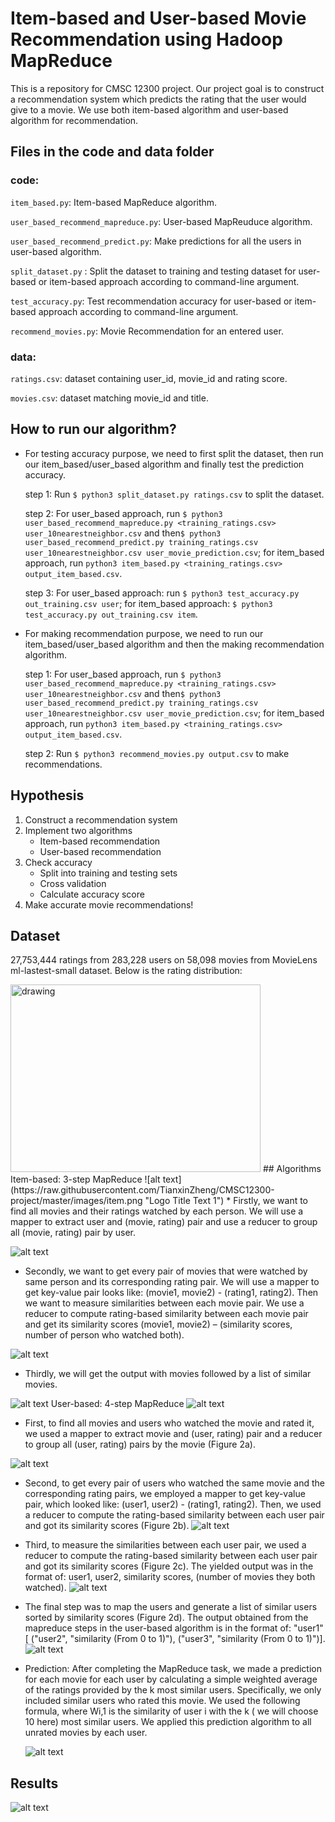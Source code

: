 # Item-based and User-based Movie Recommendation using Hadoop MapReduce
This is a repository for CMSC 12300 project. Our project goal is to construct a recommendation system which predicts the rating that the user would give to a movie. We use both item-based algorithm and user-based algorithm for recommendation.

## Files in the code and data folder
### code:

`item_based.py`: Item-based MapReduce algorithm.

`user_based_recommend_mapreduce.py`: User-based MapReuduce algorithm.

`user_based_recommend_predict.py`: Make predictions for all the users in user-based algorithm.

`split_dataset.py` : Split the dataset to training and testing dataset for user-based or item-based approach according to command-line argument.

`test_accuracy.py`: Test recommendation accuracy for user-based or item-based approach according to command-line argument.

`recommend_movies.py`: Movie Recommendation for an entered user.

### data: 

`ratings.csv`: dataset containing user_id, movie_id and rating score.

`movies.csv`: dataset matching movie_id and title.

## How to run our algorithm?
 + For testing accuracy purpose, we need to first split the dataset, then run our item_based/user_based algorithm and finally test the prediction accuracy.
 
    step 1: Run `$ python3 split_dataset.py ratings.csv` to split the dataset.
    
    step 2: For user_based approach, run `$ python3 user_based_recommend_mapreduce.py <training_ratings.csv> user_10nearestneighbor.csv` and then`$ python3 user_based_recommend_predict.py training_ratings.csv user_10nearestneighbor.csv user_movie_prediction.csv`; for item_based approach, run `python3 item_based.py <training_ratings.csv> output_item_based.csv`.
    
    step 3: For user_based approach: run `$ python3 test_accuracy.py out_training.csv user`; for item_based approach: `$ python3 test_accuracy.py out_training.csv item`.
    
+ For making recommendation purpose, we need to run our item_based/user_based algorithm and then the making recommendation algorithm.

  step 1: For user_based approach, run `$ python3 user_based_recommend_mapreduce.py <training_ratings.csv> user_10nearestneighbor.csv` and then`$ python3 user_based_recommend_predict.py training_ratings.csv user_10nearestneighbor.csv user_movie_prediction.csv`; for item_based approach, run `python3 item_based.py <training_ratings.csv> output_item_based.csv`.
  
  step 2: Run `$ python3 recommend_movies.py output.csv` to make recommendations.


## Hypothesis

1. Construct a recommendation system
2. Implement two algorithms
   + Item-based recommendation
   + User-based recommendation
3. Check accuracy
   + Split into training and testing sets
   +  Cross validation
   +  Calculate accuracy score
4. Make accurate movie recommendations!
## Dataset
27,753,444 ratings from 283,228 users on 58,098 movies from MovieLens ml-lastest-small dataset. Below is the rating distribution:

<img src="https://raw.githubusercontent.com/TianxinZheng/CMSC12300-project/master/images/data.png" alt="drawing" width="400" height="300" style="float: center;"/>
## Algorithms
Item-based: 3-step MapReduce
![alt text](https://raw.githubusercontent.com/TianxinZheng/CMSC12300-project/master/images/item.png "Logo Title Text 1")
* Firstly, we want to find all movies and their ratings watched by each person. We will use a mapper to extract user and (movie, rating) pair and use a reducer to group all (movie, rating) pair by user.

![alt text](https://raw.githubusercontent.com/TianxinZheng/CMSC12300-project/master/images/i1.png "Logo Title Text 1")
* Secondly, we want to get every pair of movies that were watched by same person and its corresponding rating pair. We will use a mapper to get key-value pair looks like: (movie1, movie2) - (rating1, rating2). Then we want to measure similarities between each movie pair. We use a reducer to compute rating-based similarity between each movie pair and get its similarity scores (movie1, movie2) – (similarity scores, number of person who watched both).

![alt text](https://raw.githubusercontent.com/TianxinZheng/CMSC12300-project/master/images/i2.png "Logo Title Text 1")

* Thirdly,  we will get the output with movies followed by a list of similar movies.

![alt text](https://raw.githubusercontent.com/TianxinZheng/CMSC12300-project/master/images/i3.png "Logo Title Text 1")
User-based: 4-step MapReduce
![alt text](https://raw.githubusercontent.com/TianxinZheng/CMSC12300-project/master/images/user.png "Logo Title Text 1")
* First, to find all movies and users who watched the movie and rated it, we used a mapper to extract movie and (user, rating) pair and a reducer to group all (user, rating) pairs by the movie (Figure 2a).

![alt text](https://raw.githubusercontent.com/TianxinZheng/CMSC12300-project/master/images/u1.png "Logo Title Text 1")
* Second, to get every pair of users who watched the same movie and the corresponding rating pairs, we employed a mapper to get key-value pair, which looked like: (user1, user2) - (rating1, rating2).  Then, we used a reducer to compute the rating-based similarity between each user pair and got its similarity scores (Figure 2b). 
![alt text](https://raw.githubusercontent.com/TianxinZheng/CMSC12300-project/master/images/u2.png "Logo Title Text 1")
* Third, to measure the similarities between each user pair, we used a reducer to compute the rating-based similarity between each user pair and got its similarity scores (Figure 2c). The yielded output was in the format of: user1, user2, similarity scores, (number of movies they both watched).
![alt text](https://raw.githubusercontent.com/TianxinZheng/CMSC12300-project/master/images/u3.png "Logo Title Text 1")
* The final step was to map the users and generate a list of similar users sorted by similarity scores (Figure 2d). The output obtained from the mapreduce steps in the user-based algorithm is in the format of: "user1" [ ("user2", "similarity (From 0 to 1)"), ("user3", "similarity (From 0 to 1)")]. 
![alt text](https://raw.githubusercontent.com/TianxinZheng/CMSC12300-project/master/images/u4.png "Logo Title Text 1")
 
* Prediction: After completing the MapReduce task, we made a prediction for each movie for each user by calculating a simple weighted average of the ratings provided by the k most similar users. Specifically, we only included similar users who rated this movie. We used the following formula, where Wi,1 is the similarity of user i with the k ( we will choose 10 here)  most similar users. We applied this prediction algorithm to all unrated movies by each user.

     ![alt text](https://raw.githubusercontent.com/TianxinZheng/CMSC12300-project/master/images/pre.jpg "Logo Title Text 1")

## Results

![alt text](https://raw.githubusercontent.com/TianxinZheng/CMSC12300-project/master/images/res.png "Logo Title Text 1")







